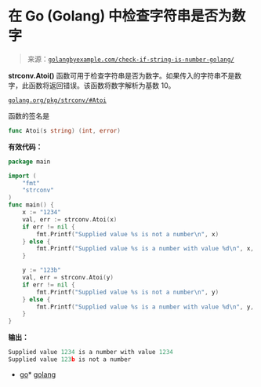 <!--yml

类别：未分类

日期：2024-10-13 06:09:51

-->

# 在 Go (Golang) 中检查字符串是否为数字

> 来源：[`golangbyexample.com/check-if-string-is-number-golang/`](https://golangbyexample.com/check-if-string-is-number-golang/)

**strconv.Atoi()** 函数可用于检查字符串是否为数字。如果传入的字符串不是数字，此函数将返回错误。该函数将数字解析为基数 10。

[`golang.org/pkg/strconv/#Atoi`](https://golang.org/pkg/strconv/#Atoi)

函数的签名是

```go
func Atoi(s string) (int, error)
```

**有效代码：**

```go
package main

import (
    "fmt"
    "strconv"
)
func main() {
    x := "1234"
    val, err := strconv.Atoi(x)
    if err != nil {
        fmt.Printf("Supplied value %s is not a number\n", x)
    } else {
        fmt.Printf("Supplied value %s is a number with value %d\n", x, val)
    }

    y := "123b"
    val, err = strconv.Atoi(y)
    if err != nil {
        fmt.Printf("Supplied value %s is not a number\n", y)
    } else {
        fmt.Printf("Supplied value %s is a number with value %d\n", y, val)
    }
}
```

**输出：**

```go
Supplied value 1234 is a number with value 1234
Supplied value 123b is not a number
```

+   [go](https://golangbyexample.com/tag/go/)*   [golang](https://golangbyexample.com/tag/golang/)
